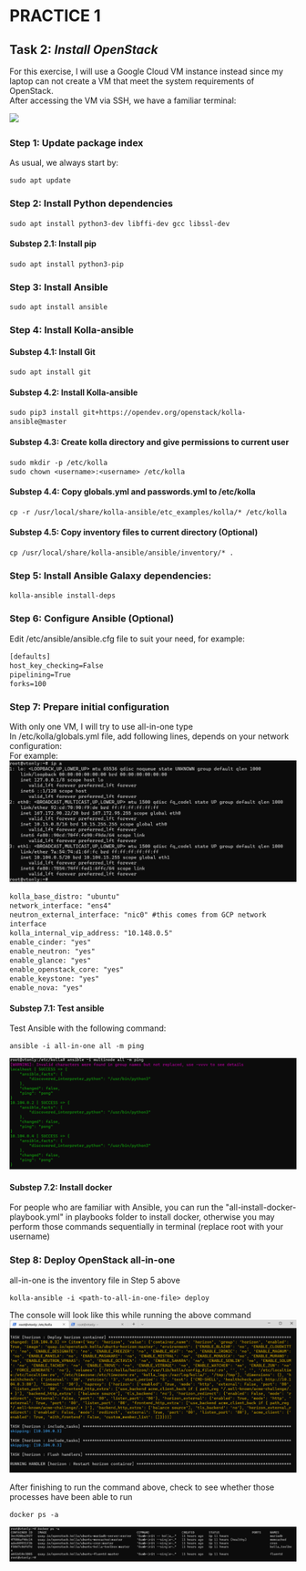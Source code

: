 # **PRACTICE 1**

## **Task 2**: *Install OpenStack*

For this exercise, I will use a Google Cloud VM instance instead since my laptop can not create a VM that meet the system requirements of OpenStack.
<br>
After accessing the VM via SSH, we have a familiar terminal:

<img src="imgs/11-Google Cloud console.png">

### **Step 1**: Update package index

As usual, we always start by:

```
sudo apt update
```

### **Step 2**: Install Python dependencies

```
sudo apt install python3-dev libffi-dev gcc libssl-dev
```

#### **Substep 2.1**: Install pip

```
sudo apt install python3-pip
```

### **Step 3**: Install Ansible

```
sudo apt install ansible
```

### **Step 4**: Install Kolla-ansible

#### **Substep 4.1**: Install Git

```
sudo apt install git
```

#### **Substep 4.2**: Install Kolla-ansible
```
sudo pip3 install git+https://opendev.org/openstack/kolla-ansible@master
```

#### **Substep 4.3**: Create kolla directory and give permissions to current user
```
sudo mkdir -p /etc/kolla
sudo chown <username>:<username> /etc/kolla
```

#### **Substep 4.4**: Copy globals.yml and passwords.yml to /etc/kolla
```
cp -r /usr/local/share/kolla-ansible/etc_examples/kolla/* /etc/kolla
```

#### **Substep 4.5**: Copy inventory files to current directory (Optional)
```
cp /usr/local/share/kolla-ansible/ansible/inventory/* .
```

### **Step 5**: Install Ansible Galaxy dependencies:

```
kolla-ansible install-deps
```

### **Step 6**: Configure Ansible (Optional)

Edit /etc/ansible/ansible.cfg file to suit your need, for example:
```
[defaults]
host_key_checking=False
pipelining=True
forks=100
```

### **Step 7**: Prepare initial configuration

With only one VM, I will try to use all-in-one type
<br>
In /etc/kolla/globals.yml file, add following lines, depends on your network configuration:
<br>
For example:
<img src="imgs/14-Network info.png">
```
kolla_base_distro: "ubuntu"
network_interface: "ens4"
neutron_external_interface: "nic0" #this comes from GCP network interface
kolla_internal_vip_address: "10.148.0.5"
enable_cinder: "yes"
enable_neutron: "yes"
enable_glance: "yes"
enable_openstack_core: "yes"
enable_keystone: "yes"
enable_nova: "yes"
```

#### **Substep 7.1**: Test ansible
Test Ansible with the following command:
```
ansible -i all-in-one all -m ping
```
<img src="imgs/12-Ansible test all-in-one.png">


#### **Substep 7.2**: Install docker

For people who are familiar with Ansible, you can run the "all-install-docker-playbook.yml" in playbooks folder to install docker, otherwise you may perform those commands sequentially in terminal (replace root with your username)

### **Step 8**: Deploy OpenStack all-in-one
all-in-one is the inventory file in Step 5 above
```
kolla-ansible -i <path-to-all-in-one-file> deploy
```
The console will look like this while running the above command
<img src="imgs/16-Ansible file running.png">

After finishing to run the command above, check to see whether those processes have been able to run
```
docker ps -a
```
<img src="imgs/15-Docker containers.png">